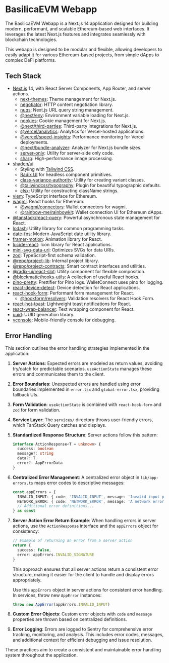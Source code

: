 # BasilicaEVM Webapp

The BasilicaEVM Webapp is a Next.js 14 application designed for building modern, performant, and scalable Ethereum-based web interfaces. It leverages the latest Next.js features and integrates seamlessly with blockchain technologies.

This webapp is designed to be modular and flexible, allowing developers to easily adapt it for various Ethereum-based projects, from simple dApps to complex DeFi platforms.

## Tech Stack

- [Next.js](https://nextjs.org) 14, with React Server Components, App Router, and server actions.
  - [next-themes](https://github.com/pacocoursey/next-themes): Theme management for Next.js.
  - [negotiator](https://github.com/jshttp/negotiator): HTTP content negotiation library.
  - [nuqs](https://github.com/47ng/nuqs): Next.js URL query string management.
  - [@next/env](https://github.com/vercel/next.js/tree/canary/packages/next-env): Environment variable loading for Next.js.
  - [nookies](https://github.com/maticzav/nookies): Cookie management for Next.js.
  - [@next/third-parties](https://github.com/vercel/next.js/tree/canary/packages/third-parties): Third-party integrations for Next.js.
  - [@vercel/analytics](https://vercel.com/analytics): Analytics for Vercel-hosted applications.
  - [@vercel/speed-insights](https://vercel.com/docs/speed-insights): Performance monitoring for Vercel deployments.
  - [@next/bundle-analyzer](https://github.com/vercel/next.js/tree/canary/packages/next-bundle-analyzer): Analyzer for Next.js bundle sizes.
  - [server-only](https://github.com/vercel/server-only): Utility for server-side only code.
  - [sharp](https://sharp.pixelplumbing.com/): High-performance image processing.
- [shadcn/ui](https://ui.shadcn.com)
  - Styling with [Tailwind CSS](https://tailwindcss.com).
  - [Radix UI](https://radix-ui.com) for headless component primitives.
  - [class-variance-authority](https://cva.style/docs): Utility for creating variant classes.
  - [@tailwindcss/typography](https://tailwindcss.com/docs/typography-plugin): Plugin for beautiful typographic defaults.
  - [clsx](https://github.com/lukeed/clsx): Utility for constructing className strings.
- [viem](https://viem.sh/): TypeScript interface for Ethereum.
- [wagmi](https://wagmi.sh/): React hooks for Ethereum.
  - [@wagmi/connectors](https://wagmi.sh/react/connectors): Wallet connectors for wagmi.
  - [@rainbow-me/rainbowkit](https://www.rainbowkit.com/): Wallet connection UI for Ethereum dApps.
- [@tanstack/react-query](https://tanstack.com/query/latest): Powerful asynchronous state management for React.
- [lodash](https://lodash.com/): Utility library for common programming tasks.
- [date-fns](https://date-fns.org/): Modern JavaScript date utility library.
- [framer-motion](https://www.framer.com/motion/): Animation library for React.
- [lucide-react](https://lucide.dev/): Icon library for React applications.
- [mini-svg-data-uri](https://github.com/tigt/mini-svg-data-uri): Optimizes SVGs for data URIs.
- [zod](https://zod.dev/): TypeScript-first schema validation.
- [@repo/project-lib](workspace:*): Internal project library.
- [@repo/project-contracts](workspace:*): Smart contract interfaces and utilities.
- [@radix-ui/react-slot](https://www.radix-ui.com/primitives/docs/utilities/slot): Utility component for flexible composition.
- [@blockmatic/hooks-utils](https://github.com/blockmatic/hooks-utils): A collection of useful React hooks.
- [pino-pretty](https://github.com/pinojs/pino-pretty): Prettifier for Pino logs. WalletConnect uses pino for logging.
- [react-device-detect](https://github.com/duskload/react-device-detect): Device detection for React applications.
- [react-hook-form](https://react-hook-form.com/): Performant form management for React.
  - [@hookform/resolvers](https://github.com/react-hook-form/resolvers): Validation resolvers for React Hook Form.
- [react-hot-toast](https://react-hot-toast.com/): Lightweight toast notifications for React.
- [react-wrap-balancer](https://github.com/shuding/react-wrap-balancer): Text wrapping component for React.
- [uuid](https://github.com/uuidjs/uuid): UUID generation library.
- [vconsole](https://github.com/Tencent/vConsole): Mobile-friendly console for debugging.


## Error Handling

This section outlines the error handling strategies implemented in the application:

1. **Server Actions**: Expected errors are modeled as return values, avoiding try/catch for predictable scenarios. `useActionState` manages these errors and communicates them to the client.

2. **Error Boundaries**: Unexpected errors are handled using error boundaries implemented in `error.tsx` and `global-error.tsx`, providing fallback UIs.

3. **Form Validation**: `useActionState` is combined with `react-hook-form` and `zod` for form validation.

4. **Service Layer**: The `services/` directory throws user-friendly errors, which TanStack Query catches and displays.

5. **Standardized Response Structure**: Server actions follow this pattern:

   ```typescript
   interface ActionResponse<T = unknown> {
     success: boolean
     message?: string
     data?: T
     error?: AppErrorData
   }
   ```
6. **Centralized Error Management**: A centralized error object in `lib/app-errors.ts` maps error codes to descriptive messages:

   ```typescript
   const appErrors = {
     INVALID_INPUT: { code: 'INVALID_INPUT', message: 'Invalid input provided' },
     NETWORK_ERROR: { code: 'NETWORK_ERROR', message: 'A network error occurred' },
     // Additional error definitions...
   } as const
   ```


7. **Server Action Error Return Example**: When handling errors in server actions, use the `ActionResponse` interface and the `appErrors` object for consistency:

   ```typescript
   // Example of returning an error from a server action
   return {
     success: false,
     error: appErrors.INVALID_SIGNATURE
   }
   ```

   This approach ensures that all server actions return a consistent error structure, making it easier for the client to handle and display errors appropriately.

   Use this `appErrors` object in server actions for consistent error handling. In services, throw new `AppError` instances:

   ```typescript
   throw new AppError(appErrors.INVALID_INPUT)
   ```

7. **Custom Error Objects**: Custom error objects with `code` and `message` properties are thrown based on centralized definitions.

8. **Error Logging**: Errors are logged to Sentry for comprehensive error tracking, monitoring, and analysis. This includes error codes, messages, and additional context for efficient debugging and issue resolution.


These practices aim to create a consistent and maintainable error handling system throughout the application.
